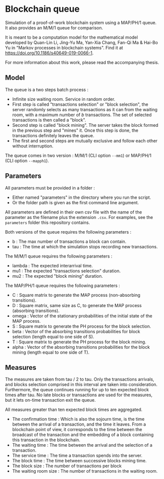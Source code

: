 # Blockchain queue

Simulation of a proof-of-work blockchain system using a MAP/PH/1 queue. It also provides an M/M/1 queue for comparison.

It is meant to be a computation model for the mathematical model developed by Quan-Lin Li, Jing-Yu Ma, Yan-Xia Chang,
Fan-Qi Ma & Hai-Bo Yu in "Markov processes in blockchain systems". Find it at https://doi.org/10.1186/s40649-019-0066-1.

For more information about this work, please read the accompanying thesis.

## Model

The queue is a two steps batch process :

- Infinite size waiting room. Service in random order.
- First step is called "transactions selection" or "block selection", the server randomly selects as many transactions
  as it can from the waiting room, with a maximum number of *b* transactions. The set of selected transactions is then
  called a "block".
- Second step is called "block mining". The server takes the block formed in the previous step and "mines" it. Once this
  step is done, the transactions definitely leaves the queue.
- The first and second steps are mutually exclusive and follow each other without interruption.

The queue comes in two version : M/M/1 (CLI option `--mm1`) or MAP/PH/1 (CLI option `--mapph1`).

## Parameters

All parameters must be provided in a folder :

- Either named "parameters" in the directory where you run the script.
- Or the folder path is given as the first command line argument.

All parameters are defined in their own csv file with the name of the parameter as the filename plus the
extension `.csv`. For examples, see the `parameters` folder this repository contains.

Both versions of the queue requires the following parameters :

- b : The max number of transactions a block can contain.
- tau : The time at which the simulation stops recording new transactions.

The M/M/1 queue requires the following parameters :

- lambda : The expected interarrival time.
- mu1 : The expected "transactions selection" duration.
- mu2 : The expected "block mining" duration.

The MAP/PH/1 queue requires the following parameters :

- C : Square matrix to generate the MAP process (non-absorbing transitions).
- D : Square matrix, same size as C, to generate the MAP process (absorbing transitions).
- omega : Vector of the stationary probabilities of the initial state of the MAP process.
- S : Square matrix to generate the PH process for the block selection.
- beta : Vector of the absorbing transitions probabilities for block selection (length equal to one side of S).
- T : Square matrix to generate the PH process for the block mining.
- alpha : Vector of the absorbing transitions probabilities for the block mining (length equal to one side of T).

## Measures

The measures are taken from tau / 2 to tau. Only the transactions arrivals, and blocks selection comprised in this
interval are taken into consideration. Furthermore, the queue continues running for up to ten expected block times after
tau. No late blocks or transactions are used for the measures, but it lets on-time transaction exit the queue.

All measures greater than ten expected block times are aggregated.

- The confirmation time : Which is also the sojourn time, is the time between the arrival of a transaction, and the time
  it leaves. From a blockchain point of view, it corresponds to the time between the broadcast of the transaction and
  the embedding of a block containing this transaction in the blockchain.
- The waiting time : The time between the arrival and the selection of a transaction.
- The service time : The time a transaction spends into the server.
- The block time : The time between successive blocks mining time.
- The block size : The number of transactions per block
- The waiting room size : The number of transactions in the waiting room.
